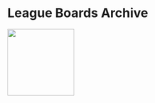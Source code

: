 # League Boards Archive

<img src="https://cdn.discordapp.com/attachments/314178726596313089/654108329466920989/unknown.png" height="150">